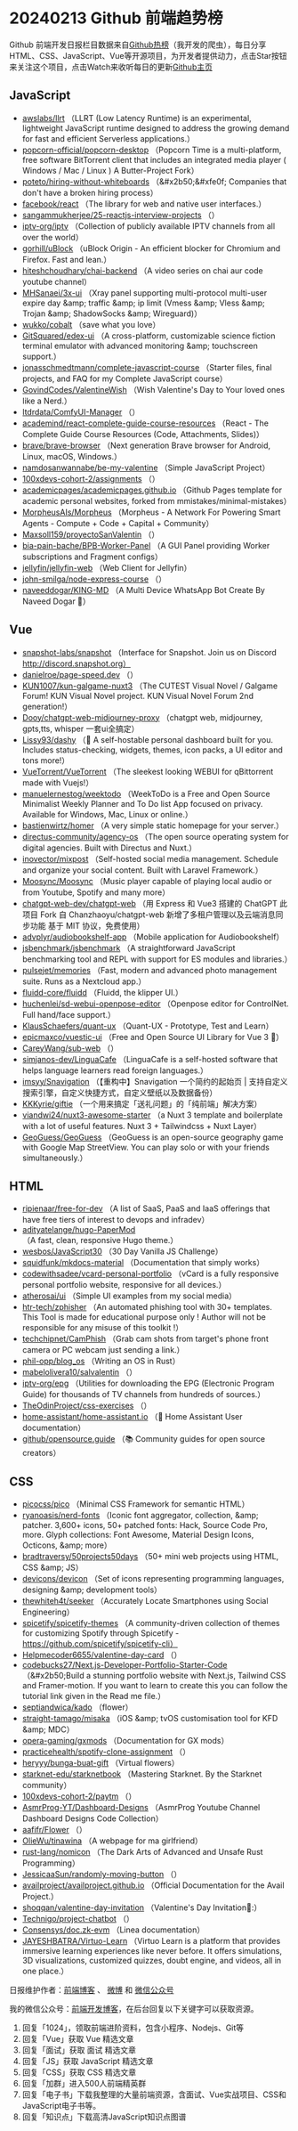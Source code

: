 # 20240213 Github 前端趋势榜

Github 前端开发日报栏目数据来自[Github热榜](https://github.qdkfweb.cn/)（我开发的爬虫），每日分享HTML、CSS、JavaScript、Vue等开源项目，为开发者提供动力，点击Star按钮来关注这个项目，点击Watch来收听每日的更新[Github主页](https://github.com/kujian/githubTrending)
## JavaScript

* [awslabs/llrt](https://link.qdkfweb.cn/?target=https%3A%2F%2Fgithub.com%2Fawslabs%2Fllrt) （LLRT (Low Latency Runtime) is an experimental, lightweight JavaScript runtime designed to address the growing demand for fast and efficient Serverless applications.）
* [popcorn-official/popcorn-desktop](https://link.qdkfweb.cn/?target=https%3A%2F%2Fgithub.com%2Fpopcorn-official%2Fpopcorn-desktop) （Popcorn Time is a multi-platform, free software BitTorrent client that includes an integrated media player ( Windows / Mac / Linux ) A Butter-Project Fork）
* [poteto/hiring-without-whiteboards](https://link.qdkfweb.cn/?target=https%3A%2F%2Fgithub.com%2Fpoteto%2Fhiring-without-whiteboards) （&amp;#x2b50;&amp;#xfe0f; Companies that don't have a broken hiring process）
* [facebook/react](https://link.qdkfweb.cn/?target=https%3A%2F%2Fgithub.com%2Ffacebook%2Freact) （The library for web and native user interfaces.）
* [sangammukherjee/25-reactjs-interview-projects](https://link.qdkfweb.cn/?target=https%3A%2F%2Fgithub.com%2Fsangammukherjee%2F25-reactjs-interview-projects) （）
* [iptv-org/iptv](https://link.qdkfweb.cn/?target=https%3A%2F%2Fgithub.com%2Fiptv-org%2Fiptv) （Collection of publicly available IPTV channels from all over the world）
* [gorhill/uBlock](https://link.qdkfweb.cn/?target=https%3A%2F%2Fgithub.com%2Fgorhill%2FuBlock) （uBlock Origin - An efficient blocker for Chromium and Firefox. Fast and lean.）
* [hiteshchoudhary/chai-backend](https://link.qdkfweb.cn/?target=https%3A%2F%2Fgithub.com%2Fhiteshchoudhary%2Fchai-backend) （A video series on chai aur code youtube channel）
* [MHSanaei/3x-ui](https://link.qdkfweb.cn/?target=https%3A%2F%2Fgithub.com%2FMHSanaei%2F3x-ui) （Xray panel supporting multi-protocol multi-user expire day &amp;amp; traffic &amp;amp; ip limit (Vmess &amp;amp; Vless &amp;amp; Trojan &amp;amp; ShadowSocks &amp;amp; Wireguard)）
* [wukko/cobalt](https://link.qdkfweb.cn/?target=https%3A%2F%2Fgithub.com%2Fwukko%2Fcobalt) （save what you love）
* [GitSquared/edex-ui](https://link.qdkfweb.cn/?target=https%3A%2F%2Fgithub.com%2FGitSquared%2Fedex-ui) （A cross-platform, customizable science fiction terminal emulator with advanced monitoring &amp;amp; touchscreen support.）
* [jonasschmedtmann/complete-javascript-course](https://link.qdkfweb.cn/?target=https%3A%2F%2Fgithub.com%2Fjonasschmedtmann%2Fcomplete-javascript-course) （Starter files, final projects, and FAQ for my Complete JavaScript course）
* [GovindCodes/ValentineWish](https://link.qdkfweb.cn/?target=https%3A%2F%2Fgithub.com%2FGovindCodes%2FValentineWish) （Wish Valentine's Day to Your loved ones like a Nerd.）
* [ltdrdata/ComfyUI-Manager](https://link.qdkfweb.cn/?target=https%3A%2F%2Fgithub.com%2Fltdrdata%2FComfyUI-Manager) （）
* [academind/react-complete-guide-course-resources](https://link.qdkfweb.cn/?target=https%3A%2F%2Fgithub.com%2Facademind%2Freact-complete-guide-course-resources) （React - The Complete Guide Course Resources (Code, Attachments, Slides)）
* [brave/brave-browser](https://link.qdkfweb.cn/?target=https%3A%2F%2Fgithub.com%2Fbrave%2Fbrave-browser) （Next generation Brave browser for Android, Linux, macOS, Windows.）
* [namdosanwannabe/be-my-valentine](https://link.qdkfweb.cn/?target=https%3A%2F%2Fgithub.com%2Fnamdosanwannabe%2Fbe-my-valentine) （Simple JavaScript Project）
* [100xdevs-cohort-2/assignments](https://link.qdkfweb.cn/?target=https%3A%2F%2Fgithub.com%2F100xdevs-cohort-2%2Fassignments) （）
* [academicpages/academicpages.github.io](https://link.qdkfweb.cn/?target=https%3A%2F%2Fgithub.com%2Facademicpages%2Facademicpages.github.io) （Github Pages template for academic personal websites, forked from mmistakes/minimal-mistakes）
* [MorpheusAIs/Morpheus](https://link.qdkfweb.cn/?target=https%3A%2F%2Fgithub.com%2FMorpheusAIs%2FMorpheus) （Morpheus - A Network For Powering Smart Agents - Compute + Code + Capital + Community）
* [Maxsoll159/proyectoSanValentin](https://link.qdkfweb.cn/?target=https%3A%2F%2Fgithub.com%2FMaxsoll159%2FproyectoSanValentin) （）
* [bia-pain-bache/BPB-Worker-Panel](https://link.qdkfweb.cn/?target=https%3A%2F%2Fgithub.com%2Fbia-pain-bache%2FBPB-Worker-Panel) （A GUI Panel providing Worker subscriptions and Fragment configs）
* [jellyfin/jellyfin-web](https://link.qdkfweb.cn/?target=https%3A%2F%2Fgithub.com%2Fjellyfin%2Fjellyfin-web) （Web Client for Jellyfin）
* [john-smilga/node-express-course](https://link.qdkfweb.cn/?target=https%3A%2F%2Fgithub.com%2Fjohn-smilga%2Fnode-express-course) （）
* [naveeddogar/KING-MD](https://link.qdkfweb.cn/?target=https%3A%2F%2Fgithub.com%2Fnaveeddogar%2FKING-MD) （A Multi Device WhatsApp Bot Create By Naveed Dogar &#x1f341;）

## Vue

* [snapshot-labs/snapshot](https://link.qdkfweb.cn/?target=https%3A%2F%2Fgithub.com%2Fsnapshot-labs%2Fsnapshot) （Interface for Snapshot. Join us on Discord http://discord.snapshot.org）
* [danielroe/page-speed.dev](https://link.qdkfweb.cn/?target=https%3A%2F%2Fgithub.com%2Fdanielroe%2Fpage-speed.dev) （）
* [KUN1007/kun-galgame-nuxt3](https://link.qdkfweb.cn/?target=https%3A%2F%2Fgithub.com%2FKUN1007%2Fkun-galgame-nuxt3) （The CUTEST Visual Novel / Galgame Forum! KUN Visual Novel project. KUN Visual Novel Forum 2nd generation!）
* [Dooy/chatgpt-web-midjourney-proxy](https://link.qdkfweb.cn/?target=https%3A%2F%2Fgithub.com%2FDooy%2Fchatgpt-web-midjourney-proxy) （chatgpt web, midjourney, gpts,tts, whisper 一套ui全搞定）
* [Lissy93/dashy](https://link.qdkfweb.cn/?target=https%3A%2F%2Fgithub.com%2FLissy93%2Fdashy) （&#x1f680; A self-hostable personal dashboard built for you. Includes status-checking, widgets, themes, icon packs, a UI editor and tons more!）
* [VueTorrent/VueTorrent](https://link.qdkfweb.cn/?target=https%3A%2F%2Fgithub.com%2FVueTorrent%2FVueTorrent) （The sleekest looking WEBUI for qBittorrent made with Vuejs!）
* [manuelernestog/weektodo](https://link.qdkfweb.cn/?target=https%3A%2F%2Fgithub.com%2Fmanuelernestog%2Fweektodo) （WeekToDo is a Free and Open Source Minimalist Weekly Planner and To Do list App focused on privacy. Available for Windows, Mac, Linux or online.）
* [bastienwirtz/homer](https://link.qdkfweb.cn/?target=https%3A%2F%2Fgithub.com%2Fbastienwirtz%2Fhomer) （A very simple static homepage for your server.）
* [directus-community/agency-os](https://link.qdkfweb.cn/?target=https%3A%2F%2Fgithub.com%2Fdirectus-community%2Fagency-os) （The open source operating system for digital agencies. Built with Directus and Nuxt.）
* [inovector/mixpost](https://link.qdkfweb.cn/?target=https%3A%2F%2Fgithub.com%2Finovector%2Fmixpost) （Self-hosted social media management. Schedule and organize your social content. Built with Laravel Framework.）
* [Moosync/Moosync](https://link.qdkfweb.cn/?target=https%3A%2F%2Fgithub.com%2FMoosync%2FMoosync) （Music player capable of playing local audio or from Youtube, Spotify and many more）
* [chatgpt-web-dev/chatgpt-web](https://link.qdkfweb.cn/?target=https%3A%2F%2Fgithub.com%2Fchatgpt-web-dev%2Fchatgpt-web) （用 Express 和 Vue3 搭建的 ChatGPT 此项目 Fork 自 Chanzhaoyu/chatgpt-web 新增了多租户管理以及云端消息同步功能 基于 MIT 协议，免费使用）
* [advplyr/audiobookshelf-app](https://link.qdkfweb.cn/?target=https%3A%2F%2Fgithub.com%2Fadvplyr%2Faudiobookshelf-app) （Mobile application for Audiobookshelf）
* [jsbenchmark/jsbenchmark](https://link.qdkfweb.cn/?target=https%3A%2F%2Fgithub.com%2Fjsbenchmark%2Fjsbenchmark) （A straightforward JavaScript benchmarking tool and REPL with support for ES modules and libraries.）
* [pulsejet/memories](https://link.qdkfweb.cn/?target=https%3A%2F%2Fgithub.com%2Fpulsejet%2Fmemories) （Fast, modern and advanced photo management suite. Runs as a Nextcloud app.）
* [fluidd-core/fluidd](https://link.qdkfweb.cn/?target=https%3A%2F%2Fgithub.com%2Ffluidd-core%2Ffluidd) （Fluidd, the klipper UI.）
* [huchenlei/sd-webui-openpose-editor](https://link.qdkfweb.cn/?target=https%3A%2F%2Fgithub.com%2Fhuchenlei%2Fsd-webui-openpose-editor) （Openpose editor for ControlNet. Full hand/face support.）
* [KlausSchaefers/quant-ux](https://link.qdkfweb.cn/?target=https%3A%2F%2Fgithub.com%2FKlausSchaefers%2Fquant-ux) （Quant-UX - Prototype, Test and Learn）
* [epicmaxco/vuestic-ui](https://link.qdkfweb.cn/?target=https%3A%2F%2Fgithub.com%2Fepicmaxco%2Fvuestic-ui) （Free and Open Source UI Library for Vue 3 &#x1f918;）
* [CareyWang/sub-web](https://link.qdkfweb.cn/?target=https%3A%2F%2Fgithub.com%2FCareyWang%2Fsub-web) （）
* [simjanos-dev/LinguaCafe](https://link.qdkfweb.cn/?target=https%3A%2F%2Fgithub.com%2Fsimjanos-dev%2FLinguaCafe) （LinguaCafe is a self-hosted software that helps language learners read foreign languages.）
* [imsyy/Snavigation](https://link.qdkfweb.cn/?target=https%3A%2F%2Fgithub.com%2Fimsyy%2FSnavigation) （【重构中】Snavigation 一个简约的起始页 | 支持自定义搜索引擎，自定义快捷方式，自定义壁纸以及数据备份）
* [KKKyrie/giftie](https://link.qdkfweb.cn/?target=https%3A%2F%2Fgithub.com%2FKKKyrie%2Fgiftie) （一个用来搞定「送礼问题」的「纯前端」解决方案）
* [viandwi24/nuxt3-awesome-starter](https://link.qdkfweb.cn/?target=https%3A%2F%2Fgithub.com%2Fviandwi24%2Fnuxt3-awesome-starter) （a Nuxt 3 template and boilerplate with a lot of useful features. Nuxt 3 + Tailwindcss + Nuxt Layer）
* [GeoGuess/GeoGuess](https://link.qdkfweb.cn/?target=https%3A%2F%2Fgithub.com%2FGeoGuess%2FGeoGuess) （GeoGuess is an open-source geography game with Google Map StreetView. You can play solo or with your friends simultaneously.）

## HTML

* [ripienaar/free-for-dev](https://link.qdkfweb.cn/?target=https%3A%2F%2Fgithub.com%2Fripienaar%2Ffree-for-dev) （A list of SaaS, PaaS and IaaS offerings that have free tiers of interest to devops and infradev）
* [adityatelange/hugo-PaperMod](https://link.qdkfweb.cn/?target=https%3A%2F%2Fgithub.com%2Fadityatelange%2Fhugo-PaperMod) （A fast, clean, responsive Hugo theme.）
* [wesbos/JavaScript30](https://link.qdkfweb.cn/?target=https%3A%2F%2Fgithub.com%2Fwesbos%2FJavaScript30) （30 Day Vanilla JS Challenge）
* [squidfunk/mkdocs-material](https://link.qdkfweb.cn/?target=https%3A%2F%2Fgithub.com%2Fsquidfunk%2Fmkdocs-material) （Documentation that simply works）
* [codewithsadee/vcard-personal-portfolio](https://link.qdkfweb.cn/?target=https%3A%2F%2Fgithub.com%2Fcodewithsadee%2Fvcard-personal-portfolio) （vCard is a fully responsive personal portfolio website, responsive for all devices.）
* [atherosai/ui](https://link.qdkfweb.cn/?target=https%3A%2F%2Fgithub.com%2Fatherosai%2Fui) （Simple UI examples from my social media）
* [htr-tech/zphisher](https://link.qdkfweb.cn/?target=https%3A%2F%2Fgithub.com%2Fhtr-tech%2Fzphisher) （An automated phishing tool with 30+ templates. This Tool is made for educational purpose only ! Author will not be responsible for any misuse of this toolkit !）
* [techchipnet/CamPhish](https://link.qdkfweb.cn/?target=https%3A%2F%2Fgithub.com%2Ftechchipnet%2FCamPhish) （Grab cam shots from target's phone front camera or PC webcam just sending a link.）
* [phil-opp/blog_os](https://link.qdkfweb.cn/?target=https%3A%2F%2Fgithub.com%2Fphil-opp%2Fblog_os) （Writing an OS in Rust）
* [mabelolivera10/salvalentin](https://link.qdkfweb.cn/?target=https%3A%2F%2Fgithub.com%2Fmabelolivera10%2Fsalvalentin) （）
* [iptv-org/epg](https://link.qdkfweb.cn/?target=https%3A%2F%2Fgithub.com%2Fiptv-org%2Fepg) （Utilities for downloading the EPG (Electronic Program Guide) for thousands of TV channels from hundreds of sources.）
* [TheOdinProject/css-exercises](https://link.qdkfweb.cn/?target=https%3A%2F%2Fgithub.com%2FTheOdinProject%2Fcss-exercises) （）
* [home-assistant/home-assistant.io](https://link.qdkfweb.cn/?target=https%3A%2F%2Fgithub.com%2Fhome-assistant%2Fhome-assistant.io) （&#x1f4d8; Home Assistant User documentation）
* [github/opensource.guide](https://link.qdkfweb.cn/?target=https%3A%2F%2Fgithub.com%2Fgithub%2Fopensource.guide) （&#x1f4da; Community guides for open source creators）

## CSS

* [picocss/pico](https://link.qdkfweb.cn/?target=https%3A%2F%2Fgithub.com%2Fpicocss%2Fpico) （Minimal CSS Framework for semantic HTML）
* [ryanoasis/nerd-fonts](https://link.qdkfweb.cn/?target=https%3A%2F%2Fgithub.com%2Fryanoasis%2Fnerd-fonts) （Iconic font aggregator, collection, &amp;amp; patcher. 3,600+ icons, 50+ patched fonts: Hack, Source Code Pro, more. Glyph collections: Font Awesome, Material Design Icons, Octicons, &amp;amp; more）
* [bradtraversy/50projects50days](https://link.qdkfweb.cn/?target=https%3A%2F%2Fgithub.com%2Fbradtraversy%2F50projects50days) （50+ mini web projects using HTML, CSS &amp;amp; JS）
* [devicons/devicon](https://link.qdkfweb.cn/?target=https%3A%2F%2Fgithub.com%2Fdevicons%2Fdevicon) （Set of icons representing programming languages, designing &amp;amp; development tools）
* [thewhiteh4t/seeker](https://link.qdkfweb.cn/?target=https%3A%2F%2Fgithub.com%2Fthewhiteh4t%2Fseeker) （Accurately Locate Smartphones using Social Engineering）
* [spicetify/spicetify-themes](https://link.qdkfweb.cn/?target=https%3A%2F%2Fgithub.com%2Fspicetify%2Fspicetify-themes) （A community-driven collection of themes for customizing Spotify through Spicetify - https://github.com/spicetify/spicetify-cli）
* [Helpmecoder6655/valentine-day-card](https://link.qdkfweb.cn/?target=https%3A%2F%2Fgithub.com%2FHelpmecoder6655%2Fvalentine-day-card) （）
* [codebucks27/Next.js-Developer-Portfolio-Starter-Code](https://link.qdkfweb.cn/?target=https%3A%2F%2Fgithub.com%2Fcodebucks27%2FNext.js-Developer-Portfolio-Starter-Code) （&amp;#x2b50;Build a stunning portfolio website with Next.js, Tailwind CSS and Framer-motion. If you want to learn to create this you can follow the tutorial link given in the Read me file.）
* [septiandwica/kado](https://link.qdkfweb.cn/?target=https%3A%2F%2Fgithub.com%2Fseptiandwica%2Fkado) （flower）
* [straight-tamago/misaka](https://link.qdkfweb.cn/?target=https%3A%2F%2Fgithub.com%2Fstraight-tamago%2Fmisaka) （iOS &amp;amp; tvOS customisation tool for KFD &amp;amp; MDC）
* [opera-gaming/gxmods](https://link.qdkfweb.cn/?target=https%3A%2F%2Fgithub.com%2Fopera-gaming%2Fgxmods) （Documentation for GX mods）
* [practicehealth/spotify-clone-assignment](https://link.qdkfweb.cn/?target=https%3A%2F%2Fgithub.com%2Fpracticehealth%2Fspotify-clone-assignment) （）
* [heryyy/bunga-buat-gift](https://link.qdkfweb.cn/?target=https%3A%2F%2Fgithub.com%2Fheryyy%2Fbunga-buat-gift) （Virtual flowers）
* [starknet-edu/starknetbook](https://link.qdkfweb.cn/?target=https%3A%2F%2Fgithub.com%2Fstarknet-edu%2Fstarknetbook) （Mastering Starknet. By the Starknet community）
* [100xdevs-cohort-2/paytm](https://link.qdkfweb.cn/?target=https%3A%2F%2Fgithub.com%2F100xdevs-cohort-2%2Fpaytm) （）
* [AsmrProg-YT/Dashboard-Designs](https://link.qdkfweb.cn/?target=https%3A%2F%2Fgithub.com%2FAsmrProg-YT%2FDashboard-Designs) （AsmrProg Youtube Channel Dashboard Designs Code Collection）
* [aafifr/Flower](https://link.qdkfweb.cn/?target=https%3A%2F%2Fgithub.com%2Faafifr%2FFlower) （）
* [OlieWu/tinawina](https://link.qdkfweb.cn/?target=https%3A%2F%2Fgithub.com%2FOlieWu%2Ftinawina) （A webpage for ma girlfriend）
* [rust-lang/nomicon](https://link.qdkfweb.cn/?target=https%3A%2F%2Fgithub.com%2Frust-lang%2Fnomicon) （The Dark Arts of Advanced and Unsafe Rust Programming）
* [JessicaaSun/randomly-moving-button](https://link.qdkfweb.cn/?target=https%3A%2F%2Fgithub.com%2FJessicaaSun%2Frandomly-moving-button) （）
* [availproject/availproject.github.io](https://link.qdkfweb.cn/?target=https%3A%2F%2Fgithub.com%2Favailproject%2Favailproject.github.io) （Official Documentation for the Avail Project.）
* [shoqqan/valentine-day-invitation](https://link.qdkfweb.cn/?target=https%3A%2F%2Fgithub.com%2Fshoqqan%2Fvalentine-day-invitation) （Valentine's Day Invitation&#x1f49d;:）
* [Technigo/project-chatbot](https://link.qdkfweb.cn/?target=https%3A%2F%2Fgithub.com%2FTechnigo%2Fproject-chatbot) （）
* [Consensys/doc.zk-evm](https://link.qdkfweb.cn/?target=https%3A%2F%2Fgithub.com%2FConsensys%2Fdoc.zk-evm) （Linea documentation）
* [JAYESHBATRA/Virtuo-Learn](https://link.qdkfweb.cn/?target=https%3A%2F%2Fgithub.com%2FJAYESHBATRA%2FVirtuo-Learn) （Virtuo Learn is a platform that provides immersive learning experiences like never before. It offers simulations, 3D visualizations, customized quizzes, doubt engine, and videos, all in one place.）


日报维护作者：[前端博客](https://qdkfweb.cn/) 、 [微博](http://weibo.com/kujian) 和 [微信公众号](https://open.weixin.qq.com/qr/code?username=caibaojian_com)

我的微信公众号：[前端开发博客](https://open.weixin.qq.com/qr/code?username=caibaojian_com)，在后台回复以下关键字可以获取资源。

1. 回复「1024」，领取前端进阶资料，包含小程序、Nodejs、Git等
2. 回复「Vue」获取 Vue 精选文章
3. 回复「面试」获取 面试 精选文章
4. 回复「JS」获取 JavaScript 精选文章
5. 回复「CSS」获取 CSS 精选文章
6. 回复「加群」进入500人前端精英群
7. 回复「电子书」下载我整理的大量前端资源，含面试、Vue实战项目、CSS和JavaScript电子书等。
8. 回复「知识点」下载高清JavaScript知识点图谱